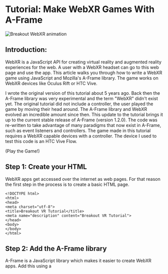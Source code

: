 # Tutorial: Make WebXR Games With A-Frame

![Breakout WebXR animation](img/breakoutWebXR.gif)

## Introduction:

WebXR is a JavaScript API for creating virtual reality and augmented reality experiences for the web. A user with a WebXR headset can go to this web page and use the app. This article walks you through how to write a WebXR game using JavaScript and Mozilla's A-Frame library. The game works on WebXR devices like Oculus Rift or HTC Vive.

I wrote the original version of this tutorial about 5 years ago. Back then the A-Frame library was very experimental and the term "WebXR" didn't exist yet. The original tutorial did not include a controller, the user played the game by moving their head around. The A-Frame library and WebXR evolved an incredible amount since then. This update to the tutorial brings it up to the current stable release of A-Frame (version 1.2.0). The code was re-written to take advantage of many paradigms that now exist in A-Frame, such as event listeners and controllers. The game made in this tutorial requires a WebXR capable devices with a controller. The device I used to test this code is an HTC Vive Flow.

(Play the Game!)

## Step 1: Create your HTML

WebXR apps get accessed over the internet as web pages. For that reason the first step in the process is to create a basic HTML page.

    <!DOCTYPE html>
    <html>
    <head>
    <meta charset="utf-8">
    <title>Breakout VR Tutorial</title>
    <meta name="description" content="Breakout VR Tutorial">
    </head>
    <body>
    </body>
    </html>

## Step 2: Add the A-Frame library

A-Frame is a JavaScript library which makes it easier to create WebXR apps. Add this using a <script> tag inside the <head> section of the HTML.

    <!-- Basic A-Frame library -->
    <script src="https://aframe.io/releases/1.2.0/aframe.min.js"></script>

## Step 3: Set up Game Elements

Most of the elements in our game will be dynamic and change as part of the game. Some elements will not move or have very little interaction. We will add elements inside the <body> tag of the HTML using special tags specific to the A-Frame library.

The a-scene element has to be in the body of the HTML. All the other A-Frame elements will get placed inside of it.

    <a-scene>	
    </a-scene>	

Mixins are a way of defining attributes for a group of objects without declaring the attributes on each of those objects.

Instead of using Mixins you could define the attributes directly. This doesn’t seem super useful to me, but it’s part of the A-Frame framework, so I included it in this tutorial.

    <!-- Mixins. -->
    <a-assets>
      <a-mixin id="red" material="color: red"></a-mixin>
      <a-mixin id="green" material="color: green"></a-mixin>
      <a-mixin id="blue" material="color: blue; opacity: 0.5"></a-mixin>
      <a-mixin id="url-red" material="color: #d63959"></a-mixin>
      <a-mixin id="cube" geometry="primitive: box"></a-mixin>
    </a-assets>

To help the player see the game area we are going to place flat planes behind and below the game area. These go in the <body> section. 

    <!-- set game background planes. -->
    <a-plane position="0 0 -3" rotation="-90 0 0" width="4" height="8" color="#a0a0a0"></a-plane>
    <a-plane position="0 2 -5" rotation="0 0 0" width="4" height="4" color="#bfabce"></a-plane>

We could set the scene background to a flat color. A 360 degree image looks more interesting, so I added in an example image provided by Mozilla. This is done with an element called <a-sky>.

    <!-- sky color. -->
    <a-sky src="https://cdn.aframe.io/360-image-gallery-boilerplate/img/city.jpg"></a-sky>

We need to specify where the camera is at. To do this we add an A-Frame camera tag. 

We will set wasd-controls to disabled. This prevents the player from moving the camera away from the game board. If we do not disable this then the player can move around the scene.

We will also included a setting for laser-controls. This will allow the user to interact with the app using a laser style VR controller.

    <!-- Set camera and controller starting position. -->
    <a-entity position="0 0 3.8">
      <a-camera look-controls wasd-controls="enabled: false"></a-camera>
      <a-entity laser-controls="hand: right"></a-entity>
    </a-entity>

There will be some text that we display to the user. First there will be some text that shows “Start Game”. This will default to visible (opacity of 1) and disappear when the game starts. 

Next there will be text displayed as “Game Over” if the user loses. This element starts out hidden (opacity of 0) when the game begins 

There will be text displayed as “You Win” if the user wins. This element also starts out hidden (opacity of 0) when the game begins. 

We will have text that shows how many “lives” the player has. This text will change as the game goes on.

We will have text that shows the “score” of the player. This text will also change as the game goes on. 

Each of these have a unique “id” attribute. The "id" attribute gets used to change the element with JavaScript. 

The “Start Game” will have also have a special attribute, so that we can add A-Frame listeners to it. We will name this attribute “handle-start”. This is a unique name that we made up for this particular element.

    <!-- set a plane to track where the user is pointing -->
    <a-plane id="moveTracker" color="#FFFFFF" rotation="0 0 0" position="0 0 -1.6" opacity="0" width="20" height="20" cursor-listener></a-plane>

There will be some text that we display to the user. First there will be some text that shows "Start Game". This will default to visible (opacity of 1) and disappear when the game starts.

Next there will be text displayed as "Game Over" if the user loses. This element starts out hidden (opacity of 0) when the game begins

There will be text displayed as "You Win" if the user wins. This element also starts out hidden (opacity of 0) when the game begins.

We will have text that shows how many "lives" the player has. This text will change as the game goes on.

We will have text that shows the "score" of the player. This text will also change as the game goes on.

Each of these have a unique "id" attribute. The "id" attribute gets used to change the element with JavaScript.

The "Start Game" will have also have a special attribute, so that we can add A-Frame listeners to it. We will name this attribute "handle-start". This is a unique name that we made up for this particular element.

    <!-- Start Game text -->
    <a-entity id="startGameText" text="font: mozillavr; width: 5; lineHeight: 50; letterSpacing: 5; color: green; value: Start" position="2.2 2 0.5" rotation="0 0 0" handle-start></a-entity>

    <!-- Game Over text -->
    <a-entity id="gameOverText" text="opacity: 0; font: mozillavr; width: 5; lineHeight: 50; letterSpacing: 5; color: red; value: Game Over" position="1.9 2.5 0.5" rotation="0 0 0"></a-entity>

    <!-- You Win text -->
    <a-entity id="youWinText" text="opacity: 0; font: mozillavr; width: 5; lineHeight: 50; letterSpacing: 5; color: green; value: You Win" position="2 2.5 0.5" rotation="0 0 0"></a-entity>

    <!-- Player Lives text -->
    <a-entity id="livesText" text="font: mozillavr; width: 5; lineHeight: 50; letterSpacing: 5; color: blue; value: Lives: 3" position="4 3.8 -0.8" rotation="0 0 0"></a-entity>

    <!-- Score text -->
    <a-entity id="scoreText" text="font: mozillavr; width: 5; lineHeight: 50; letterSpacing: 5; color: blue; value: Score: 0" position="0 3.8 -0.8" rotation="0 0 0"></a-entity>

We will also add a paddle and a ball. These will be more interactive.  The paddle will be a rectangular box which the user can move back and forth. The ball will bounce around in the play area. These each have a unique ID attribute and also unique A-Frame handler attributes.

    <!-- Add the game paddle -->
    <a-box id="gamePaddle" color="#42f4aa" position="0 0.3 -1" depth="0.2" height="0.2" width="1" handle-paddle></a-box>

    <!-- Add the game ball -->
    <a-sphere id="gameBall" color="#FFFFFF" radius="0.15" position="0 1.25 -1" handle-ball></a-box>

We could specify a light source to influence how the game elements appear. I couldn't tell much of a difference with the light source specified, so I left this out. Refer to A-Frame's documentation if you would like to specify the light source location(s) for your app.

We have most of our game elements defined. We want to also have rows of blocks that the game ball will break when it hits them. We could have defined these game blocks in the HTML like we did with the game paddle. We will add these elements through JavaScript to show how that to do it that way.

First we will add a script section to the HTML. JavaScript code will go in this. We will initialize arrays of variables. These will store information about the game blocks. In programming best practices these variables would go inside functions and get passed as parameters. This is game is a simple app though, so we will use them as top level variables for simplicity's sake.

    <script>		
      //initialize variables 
      
      //arrays to hold the blocks and their positions
      let gameBlocks = []; //array of objects
      let gameBlocksX = []; //X dimensions of the blocks
      let gameBlocksY = []; //Y dimensions of the blocks
      let gameBlocksZ = []; //Z dimensions of the blocks
      let gameBlocksActive = []; //whether the block is active      
      let blockWidth = 0.8; //how wide blocks are in the X dimension
      let blockHeight = 0.2; //how tall blocks are in the Y dimension
      let blockDepth = 0.2; //how deep blocks are in the Z dimension
      let blockColor = '#4CC3D9'; //the default color of the blocks (later this was changed to be dynamically generated)

    </script>

Next we will add a window.onload function in the JavaScript. Any code we put inside this function will run after the page is ready. Inside this function we are going to put code that appends our game blocks to the scene. In A-Frame we add boxes with a-box elements. We use JavaScript’s document.getElementById() method to identify the scene. Then we use JavaScript’s appendChild method to add the game blocks.

    //wait until the page loads to perform the following
    window.onload = function (){
      //create the game blocks

      //declare the blocks and their attributes
      for (i = 0; i < 12; i++) 
      {
        gameBlocks[i] = document.createElement('a-box');
        gameBlocks[i].setAttribute('width', blockWidth);
        gameBlocks[i].setAttribute('height', blockHeight);
        gameBlocks[i].setAttribute('depth', blockDepth);   
        blockColor = '#' + parseInt(Math.random() * 0xffffff).toString(16);
        gameBlocks[i].setAttribute('color', blockColor);
        gameBlocksActive[i] = "1";
      }

      //set the position of the blocks

      //Top row
      gameBlocksX[0] = -1.5;
      gameBlocksY[0] = 3.5;
      gameBlocksZ[0] = -1;

      gameBlocksX[1] = -0.5;
      gameBlocksY[1] = 3.5;
      gameBlocksZ[1] = -1;

      gameBlocksX[2] = 0.5
      gameBlocksY[2] = 3.5;
      gameBlocksZ[2] = -1;

      gameBlocksX[3] = 1.5;
      gameBlocksY[3] = 3.5;
      gameBlocksZ[3] = -1;

      //Middle row
      gameBlocksX[4] = -1.5;
      gameBlocksY[4] = 3;
      gameBlocksZ[4] = -1;

      gameBlocksX[5] = -0.5;
      gameBlocksY[5] = 3;
      gameBlocksZ[5] = -1;

      gameBlocksX[6] = 0.5
      gameBlocksY[6] = 3;
      gameBlocksZ[6] = -1;

      gameBlocksX[7] = 1.5;
      gameBlocksY[7] = 3;
      gameBlocksZ[7] = -1;

      //Bottom row
      gameBlocksX[8] = -1.5;
      gameBlocksY[8] = 2.5;
      gameBlocksZ[8] = -1;

      gameBlocksX[9] = -0.5;
      gameBlocksY[9] = 2.5;
      gameBlocksZ[9] = -1;

      gameBlocksX[10] = 0.5
      gameBlocksY[10] = 2.5;
      gameBlocksZ[10] = -1;

      gameBlocksX[11] = 1.5;
      gameBlocksY[11] = 2.5;
      gameBlocksZ[11] = -1;

      //add the blocks to the scene
      let scene = document.getElementById("scene"); //assign a name to the A-Frame scene
      for (i = 0; i < 12; i++) 
      {
        scene.appendChild(gameBlocks[i]);
        gameBlocks[i].setAttribute('position', gameBlocksX[i] + ' ' + gameBlocksY[i] + ' ' + gameBlocksZ[i]);
      }
    }

## Step 4: Add Sound

We want the game to have some sound effects, so we will initializze audio files.

    //initialize sound
    let soundWarp = new Audio('warp-sfx-6897.mp3');
    let soundImpact = new Audio('electronic-impact-soft-10019.mp3');
    let soundChime = new Audio('chime-sound-7143.mp3');

## Step 5: Add JavaScript Game Logic

Now we are going to add a bunch of functions to the code. These functions are pieces of the code that will run many times.

Note: In JavaScript there are lots of different ways to define a function. For example, you will sometimes see people write stuff like this: 

    const myFunctionName () => {}

I learned to program in C++ and I like to use that style of function definition:

    function myFunctionName() {}

Whatever style you like to use will work fine.

First we will add a function that stops playing sounds. Later we will call this to stop sounds before a new sound needs to play.

    //stop all of the sounds
    function stopAllSounds(){
      soundWarp.pause();
      soundImpact.pause();
      soundChime.pause();
      soundWarp.currentTime = 0;
      soundImpact.currentTime = 0;
      soundChime.currentTime = 0;
    }

Next we will have a function to detect if the player has broken all the blocks. We will use this to check if the player won the game.

    //function to check if all blocks are broken, return true if so
    function checkBlocks(){
      let returnValue = 1;
      for (i = 0; i < 12; i++){
        if(gameBlocksActive[i] == "1")
          returnValue = 0;
      }
      return returnValue;
    }

We will add a function which will move the ball. Moving the ball happens by adding the ball’s velocity to the coordinates. Later we will will update the position attribute of the ball with the new coordinates.

    function moveBall(){
      //move the game ball
      gameBallX = gameBallX + gameBallVelocityX;
      gameBallY = gameBallY + gameBallVelocityY;
    }

We will add a function to reset the location of the ball. To make the game more interesting we will randomize the X dimension of the game ball each time. Note how we use the setAttribute method to change information about the element.

    //function to reset the ball position
    function resetBall(){
      gameBallX = Math.floor(Math.random() * ((rightBorder - 0.5) - (leftBorder + 0.5) + 1)) + (leftBorder + 0.5);
      gameBallY = 1.25;
      gameBallZ = -1;
      gameBallVelocityX = 0.045;
      gameBallVelocityY = 0.075;
      gameBall.setAttribute('position', gameBallX + ' ' + gameBallY + ' ' + gameBallZ);
    }

We will add a function to update the colors of the paddle. If the player’s laser cursor points at the paddle then we will change the color. I initially designed the game so that the player would grab the cursor and drag it back and forth. I later found that using the point without grabbing made for a better experience. I left the grab coloring in this code to show how to do it though, because it seems like it might be useful for other apps.

    function updatePaddle(){
      if(boxGrabbed == true){
        gamePaddle.setAttribute('color', "#FFFF00");   
      } else if(boxHovered == true){
        gamePaddle.setAttribute('color', "#FF0000");                       
      } else {
        gamePaddle.setAttribute('color', "#0000FF");
      }
    }

We will add a function to reset all the blocks. This will happen if the player starts a new game. The blocks don’t go anywhere when broken. Instead we will hide them by changing the opacity to 0. This function changes the opacity back to 1 to make them visible again. To make the game more interesting the blocks get assigned random colors.

    //function to reset the blocks
    function resetBlocks(){
      for (i = 0; i < 12; i++) 
      {
        gameBlocksActive[i] = "1";
        let blockColor = '#' + parseInt(Math.random() * 0xffffff).toString(16);
        gameBlocks[i].setAttribute('color', blockColor);
        gameBlocks[i].setAttribute('opacity', '1');
      }
    }

We will add a function to check for collisions of the game ball with different game elements. There is at least one open source library for detecting collisions between A-Frame elements. I found that library to be a bit complex for our simple app though. It turned out to easier to roll my own collision detection code. This next function checks for collisions.

    function checkCollisions(){
      let startGameText = document.getElementById('startGameText');
      //checking border collisions
      if(gameBallY >= topBorder){
        gameBallVelocityY = gameBallVelocityY * -1; //make the ball bounce
        gameBallY = gameBallY - 0.1; //to help prevent ball getting stuck
      }
      if(gameBallY <= bottomBorder){
        gameBallVelocityY = gameBallVelocityY * -1; //make the ball bounce
        gameBallY = gameBallY + 0.1; //to help prevent balls getting stuck

        if(gameIsOn == 1){ //if the user is playing
          livesValue = livesValue - 1; //remove a life
          let livesText = document.getElementById('livesText');
          livesText.setAttribute('text', 'font: mozillavr; width: 5; lineHeight: 50; letterSpacing: 5; color: blue; value: Lives: ' + livesValue); //update the life text
          resetBall(); //reset the ball's location so it doesn't get stuck
          stopAllSounds();
          soundImpact.play(); //play a sound

          if(livesValue == 0){ //if the player runs out of lives
            //turn the game off
            gameIsOn = 0;

            //display the Game Over text by setting the opacity to 1
            let gameOverText = document.getElementById('gameOverText');
            gameOverText.setAttribute('text', 'opacity: 1; font: mozillavr; width: 5; lineHeight: 50; letterSpacing: 5; color: red; value: Game Over');

            //reset the blocks
            resetBlocks();

            //display the Start text by changing the opacity to 1
            startGameText.setAttribute('text', 'opacity: 1; font: mozillavr; width: 5; lineHeight: 50; letterSpacing: 5; color: green; value: Start');
          }
        }
      }
      if(gameBallX >= rightBorder){
        gameBallVelocityX = gameBallVelocityX * -1; //make the ball bounce
      }
      if(gameBallX <= leftBorder){
        gameBallVelocityX = gameBallVelocityX * -1; //make the ball bounce
      }
      
      //checking block collisions
      //for each block
      for (i = 0; i < 12; i++){	
        //block collisions
        if((((gameBallY + (gameBallRadius * .8)) >= (gameBlocksY[i] - blockHeight)) && ((gameBallY - (gameBallRadius * .8)) <= gameBlocksY[i])) && ((gameBallX + (gameBallRadius * .8)) >= (gameBlocksX[i]))  && ((gameBallX - (gameBallRadius * .8)) <= (gameBlocksX[i] + blockWidth)) && (gameBlocksActive[i] == "1")){

          gameBallVelocityY = gameBallVelocityY * -1; //make the ball bounce

          gameBlocksActive[i] = "0"; //mark the block as broken
          gameBlocks[i].setAttribute('opacity', '0'); //hide the block

          if(checkBlocks()){ //if all of the blocks are broken
            resetBlocks(); //reset the blocks
            resetBall(); //reset the ball position
          }

          if(gameIsOn == 1){
            scoreValue = scoreValue + 1; //increase the player's score
            let scoreText = document.getElementById('scoreText');
            scoreText.setAttribute('text', 'font: mozillavr; width: 5; lineHeight: 50; letterSpacing: 5; color: blue; value: Score: ' + scoreValue); //update the score text
            stopAllSounds();
            soundChime.play(); //play a sound 

            if(scoreValue == 12){ //if the player broke all of the blocks
              gameIsOn = 0; //turn off the game
              //display the You Win text by changing the opacity to 1
              let youWinText = document.getElementById('youWinText');
              youWinText.setAttribute('text', 'opacity: 1; font: mozillavr; width: 5; lineHeight: 50; letterSpacing: 5; color: green; value: You Win');
              //display the Start text by changing the opacity to 1
              startGameText.setAttribute('text', 'opacity: 1; font: mozillavr; width: 5; lineHeight: 50; letterSpacing: 5; color: green; value: Start');
            }
          }
        }
      }

      //checking paddle collisions		
      if( ((gameBallY + (gameBallRadius * .8)) >= (gamePaddleY - gamePaddleHeight)) && ((gameBallY - (gameBallRadius * .8)) <= (gamePaddleY) && ((gameBallX + (gameBallRadius * .8)) >= (gamePaddleX - gamePaddleWidth * .5))  && ((gameBallX - (gameBallRadius * .8)) <= (gamePaddleX + gamePaddleWidth *.5)))){
        gameBallVelocityY = gameBallVelocityY * -1; //make the ball bounce
      }
    }

The functions above need to interact with certain information throughout the game.  We will add variables to track that information used by the game code. I declared these as top level variables due to the simple nature of the app. (In large or complex apps you would pass this information back and forth to each function as parameters.)

    let gameIsOn = 0; //whether the game is active, controls certain functionality
    let intervalLength = 25; //determines the speed of the game
    let topBorder = 3.5; //border of game area in the Y dimension
    let bottomBorder = 0.25; //border of game area in the Y dimension
    let rightBorder = 1.8; //border of game area in the X dimension
    let leftBorder = -1.8; //border of game area in the X dimension
    let scoreValue = 0; //keeps 
    let boxGrabbed; // whether or not the user grabbed the box (the user doesn't drag the box in the final version, but I left this in for illustration) 
    let boxHovered; // whether or not the user is hovering over the box
    let livesValue = 3; // how many lives the player has
    let gamePaddleX = 0; //where the game paddle is in the X dimension
    let gamePaddleY = 0.3; //where the game paddle is in the Y dimension
    let gamePaddleZ = -1; //where the game paddle is in the Z dimension
    let gamePaddleWidth = 1; //how wide the game paddle is in the X dimension
    let gamePaddleHeight = 0.2; //how tall the game paddle is in the Y dimension
    let gamePaddleDepth = 0.2; //how deep the game paddle is in the Z dimension
    let gameBallX = 0; //the position of the game ball in the X dimension
    let gameBallY = 1.25; //the position of the game ball in the Y dimension
    let gameBallZ = -1; //the position of the game ball in the Z dimension
    let gameBallVelocityX = 0.045; //how fast the game ball is moving in the X dimension
    let gameBallVelocityY = 0.075; //how fast the game ball is moving in the Y dimension
    let gameBallRadius = 0.15; //how fast the game ball is moving in the Z dimension

## Step 6: Add A-Frame JavaScript Code

Next we will add A-Frame listeners to the interact game components. These listeners define how the user can interact with the game.

The first handler will add Event Listeners to the game paddle. We added a unique attribute called “handle-paddle” to the game paddle element in the HTML. In A-Frame we register that as a component and then add event listeners to it.

We will detect when the user points the laser cursor at the game paddle. For that we add “raycaster-intersected”. When this happens we will set the boxHovered variable to true and call the updatePaddle() function. This will change the color of the game paddle.

We will also detect if the user “grabs” the paddle, by holding down the controller button while pointing at the paddle. (This “grab” feature isn’t actually used to move the paddle in this final version, but it seems like a useful feature so I left the code for in for illustration.)

    AFRAME.registerComponent('handle-paddle', {
      init: function () {
        let el = this.el;
        
        el.addEventListener('mousedown', function (evt) {
          boxGrabbed = true;
        });
        
        el.addEventListener('mouseup', function (evt) {
          boxGrabbed = false;
        });     
        
        el.addEventListener('raycaster-intersected', evt => {  
          this.raycaster = evt.detail.el;
        });
        this.el.addEventListener('raycaster-intersected-cleared', evt => {
          this.raycaster = null;
        });
      },
      tick: function () {
        if (!this.raycaster) { 
          boxHovered = false;
          updatePaddle();
          return; 
        }// Not intersecting.
        let intersection = this.raycaster.components.raycaster.getIntersection(this.el);
        if (!intersection) { 
          boxHovered = false;
          updatePaddle();
          return; 
        } // Not intersecting
        // intersecting
        boxHovered = true;
        updatePaddle();
      } 
    });

Next we will register a component and add listeners to detect where the laser cursor is pointing. For the mechanics of this game we want to find where the laser cursor intersects a plane that the paddle can move on. We added an invisble (opacity 0) plane with a unique attribute called “cursor-listener”. If the laser cursor intersects this plane, we will get the X coordinates of that intersection. If the game is on then we will also move the paddle to that location.

    AFRAME.registerComponent('cursor-listener', {
      init: function () {
        this.el.addEventListener('raycaster-intersected', evt => {
          this.raycaster = evt.detail.el;
        });
        this.el.addEventListener('raycaster-intersected-cleared', evt => {
          this.raycaster = null;
        });
      },
      tick: function () {
          if (!this.raycaster) { 
            return; 
          }// Not intersecting.
          let intersection = this.raycaster.components.raycaster.getIntersection(this.el);
          if (!intersection) { 
            return; 
          } // Not intersecting
          // intersecting
          // move box if the game is running
          if(gameIsOn == 1){
            let gamePaddle = document.getElementById('gamePaddle');
            let tempY = gamePaddle.components.position.data.y;
            let tempZ = gamePaddle.components.position.data.z;
            let tempX = intersection.point.x;
            if(tempX < leftBorder){
              tempX = leftBorder + (gamePaddleWidth/2);
            }
            if(tempX > rightBorder){
              tempX = rightBorder - (gamePaddleWidth/2);
            }              
            gamePaddleX = tempX;
            gamePaddle.setAttribute('position', gamePaddleX + ' ' + tempY + ' ' + tempZ);
          }
      }
    });

After that, we want to detect when the user points the laser cursor at the “Start Game” text and clicks the controller button. Like before we do this by registering a component name which matches the unique attribute we game to the element. If the user points the laser cursor at the text, then we will change the color of the text. If the user clicks on the text while selecting it then it will start the game.

    AFRAME.registerComponent('handle-start', {
      init: function () {
        let el = this.el;
        let startGameText = document.getElementById('startGameText');

        el.addEventListener('mousedown', function (evt) {
          if(gameIsOn == 0){
            startGameText.setAttribute('text', 'opacity: 0; font: mozillavr; width: 5; lineHeight: 50; letterSpacing: 5; color: green; value: Start');

            //reset all game components
            resetBall();
            resetBlocks();

            //reset the score
            scoreValue = 0;
            livesValue = 3;

            //update the text
            let scoreText = document.getElementById('scoreText');
            scoreText.setAttribute('text', 'text: Score: ' + scoreValue);	
            let livesText = document.getElementById('livesText');
            livesText.setAttribute('text', 'text: Lives: ' + livesValue);
            //hide the Game Over text by setting the opacity to zero
            let gameOverText = document.getElementById('gameOverText');
            gameOverText.setAttribute('text', 'opacity: 0; font: mozillavr; width: 5; lineHeight: 50; letterSpacing: 5; color: red; value: Game Over');
            //hide the You Win text by setting the opacity to zero
            let youWinText = document.getElementById('youWinText');
            youWinText.setAttribute('text', 'opacity: 0; font: mozillavr; width: 5; lineHeight: 50; letterSpacing: 5; color: green; value: You Win');
            //hide the Start Game text by setting the opacity to zero
            startGameText.setAttribute('text', 'opacity: 0; font: mozillavr; width: 5; lineHeight: 50; letterSpacing: 5; color: green; value: Start');

            //set the game on flag
            gameIsOn = 1;
            
            //play the game start sound
            stopAllSounds();
            soundWarp.play();

          };            
        });
        
        el.addEventListener('raycaster-intersected', evt => {  
          startGameText.setAttribute('text', "font: mozillavr; width: 5; lineHeight: 50; letterSpacing: 5; color: #FF0000; value: Start;");
        });
        this.el.addEventListener('raycaster-intersected-cleared', evt => {
          startGameText.setAttribute('text', "font: mozillavr; width: 5; lineHeight: 50; letterSpacing: 5; color: green; value: Start"); 
        });
      }
    });

Finally we add a game loop. A game contains logic that gets run continuously as the game goes on. In A-Frame this is done using the tick function. I found that I had to add some additional code using A-Frame's throttle method. Without this code then the game would run faster on some devices and slower on others. This method evens out the speed so that it runs at about the same pace for all devices.

    AFRAME.registerComponent('handle-ball', {
      init: function () {
        this.throttledFunction = AFRAME.utils.throttle(this.gameLoop, gameLoopSpeed, this);
      },
      gameLoop: function () {
        checkCollisions(); //check to see if anything collided
        moveBall(); //update the X and Y coordinates of game objects 
        gameBall.setAttribute('position', gameBallX + ' ' + gameBallY + ' ' + gameBallZ); //reposition the ball
      },
      tick: function (t, dt) {
        this.throttledFunction();  // Called every frame.
      } 
    });

## Step 7: Play the Game

Now try out the game.  It has to run on a web server with HTTPS enabled. 

(Tip: If you want a web based tool for testing simple apps with, you could try it in Glitch.com. This is a popular tool for people experimenting with WebXR, because you don’t have to set up a web server.)

The steps to start the app are: 
1. Upload the code to a web server.
2. Put on your VR headset.
3. In your VR headset, use a Mozilla Reality Browser (or similar WebXR web browser).
4. Navigate to the web URL of your app.
5. You should now see the game in VR and be able to play it.

A demo of the app can be found here: https://www.mattnutsch.com/breakoutwebxr/
Full source code can be found here: https://github.com/mnutsch/BreakoutWebXRTutorial